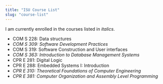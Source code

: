 ```yaml
---
title: "ISU Course List"
slug: "course-list"
---
```


I am currently enrolled in the courses listed in *italics*.

- COM S 228: Data structures
- *COM S 309: Software Development Practices*
- COM S 319: Software Construction and User interfaces
- *COM S 363: Introduction to Database Management Systems*
- CPR E 281: Digital Logic
- CPR E 288: Embedded Systems I: Introduction
- *CPR E 310: Theoretical Foundations of Computer Engineering*
- *CPR E 381: Computer Organization and Assembly Level Programming*

